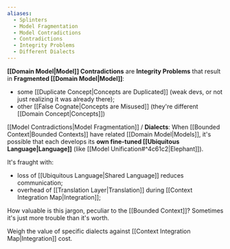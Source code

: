 ```yaml
---
aliases:
  - Splinters
  - Model Fragmentation
  - Model Contradictions
  - Contradictions
  - Integrity Problems
  - Different Dialects
---
```

**[[Domain Model|Model]] Contradictions** are **Integrity Problems** that result in **Fragmented [[Domain Model|Model]]**:
- some [[Duplicate Concept|Concepts are Duplicated]] (weak devs, or not just realizing it was already there);
- other [[False Cognate|Concepts are Misused]] (they're different [[Domain Concept|Concepts]])

[[Model Contradictions|Model Fragmentation]] / **Dialects**: When [[Bounded Context|Bounded Contexts]] have related [[Domain Model|Models]], it's possible that each develops its **own fine-tuned [[Ubiquitous Language|Language]]** (like [[Model Unification#^4c61c2|Elephant]]).

It's fraught with:
- loss of [[Ubiquitous Language|Shared Language]] reduces communication;
- overhead of [[Translation Layer|Translation]] during [[Context Integration Map|Integration]];

How valuable is this jargon, peculiar to the [[Bounded Context]]? Sometimes it's just more trouble than it's worth.

Weigh the value of specific dialects against [[Context Integration Map|Integration]] cost.
